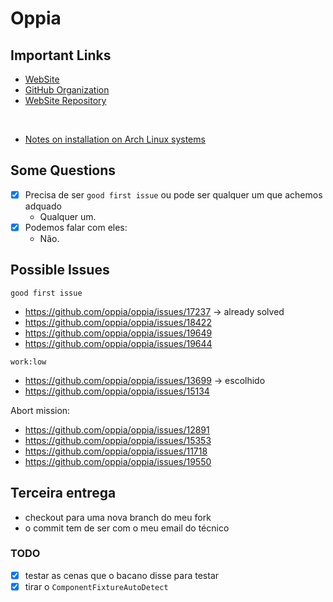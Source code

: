 # Oppia

## Important Links

- [WebSite](https://www.oppia.org/)
- [GitHub Organization](https://github.com/oppia/)
- [WebSite Repository](https://github.com/oppia/oppia)

<br/>

- [Notes on installation on Arch Linux systems](https://github.com/oppia/oppia/wiki/Installing-Oppia-%28Linux%3B-Python-3%29#notes-on-installation-on-arch-linux-systems)

## Some Questions

- [X] Precisa de ser `good first issue` ou pode ser qualquer um que achemos adquado
  - Qualquer um.
- [X] Podemos falar com eles:
  - Não.


## Possible Issues

`good first issue`
- https://github.com/oppia/oppia/issues/17237 -> already solved
- https://github.com/oppia/oppia/issues/18422
- https://github.com/oppia/oppia/issues/19649
- https://github.com/oppia/oppia/issues/19644


`work:low`
- https://github.com/oppia/oppia/issues/13699 -> escolhido
- https://github.com/oppia/oppia/issues/15134

Abort mission:
  - https://github.com/oppia/oppia/issues/12891
  - https://github.com/oppia/oppia/issues/15353
  - https://github.com/oppia/oppia/issues/11718
  - https://github.com/oppia/oppia/issues/19550


## Terceira entrega

- checkout para uma nova branch do meu fork
- o commit tem de ser com o meu email do técnico

### TODO 

- [X] testar as cenas que o bacano disse para testar
- [X] tirar o `ComponentFixtureAutoDetect`
